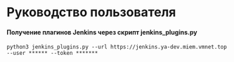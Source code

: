 # Руководство пользователя

#### Получение плагинов Jenkins через скрипт jenkins_plugins.py
  ```python3 jenkins_plugins.py --url https://jenkins.ya-dev.miem.vmnet.top --user ****** --token ******* ```
